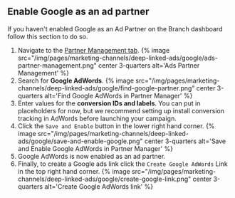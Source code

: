 ## Enable Google as an ad partner

If you haven't enabled Google as an Ad Partner on the Branch dashboard follow this section to do so.

1. Navigate to the [Partner Management tab](https://dashboard.branch.io/ads/partner-management).
{% image src="/img/pages/marketing-channels/deep-linked-ads/google/ads-partner-management.png" center 3-quarters alt='Ads Partner Management' %}
1. Search for **Google AdWords**.
{% image src="/img/pages/marketing-channels/deep-linked-ads/google/find-google-partner.png" center 3-quarters alt='Find Google AdWords in Partner Manager' %}
1. Enter values for the **conversion IDs and labels**. You can put in placeholders for now, but we recommend setting up install conversion tracking in AdWords before launching your campaign.
1. Click the `Save and Enable` button in the lower right hand corner.
{% image src="/img/pages/marketing-channels/deep-linked-ads/google/save-and-enable-google.png" center 3-quarters alt='Save and Enable Google AdWords in Partner Manager' %}
1. Google AdWords is now enabled as an ad partner.
1. Finally, to create a Google ads link click the `Create Google AdWords` Link in the top right hand corner.
{% image src="/img/pages/marketing-channels/deep-linked-ads/google/create-google-link.png" center 3-quarters alt='Create Google AdWords link' %}
